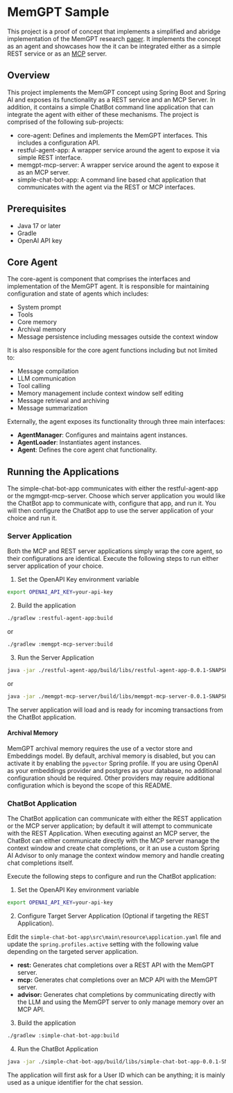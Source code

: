 # MemGPT Sample

This project is a proof of concept that implements a simplified and abridge implementation of the MemGPT research 
[paper](https://research.memgpt.ai/).  It implements the concept as an agent and showcases how the it can
be integrated either as a simple REST service or as an [MCP](https://www.anthropic.com/news/model-context-protocol) server.

## Overview

This project implements the MemGPT concept using Spring Boot and Spring AI and exposes its functionality as
a REST service and an MCP Server.  In addition, it contains a simple ChatBot command line application that can
integrate the agent with either of these mechanisms.  The project is comprised of the following sub-projects:

- core-agent: Defines and implements the MemGPT interfaces.  This includes a configuration API.
- restful-agent-app: A wrapper service around the agent to expose it via simple REST interface.
- memgpt-mcp-server: A wrapper service around the agent to expose it as an MCP server.
- simple-chat-bot-app: A command line based chat application that communicates with the agent via the REST or MCP interfaces.

## Prerequisites

- Java 17 or later
- Gradle
- OpenAI API key

## Core Agent

The core-agent is component that comprises the interfaces and implementation of the MemGPT agent.  It is responsible for maintaining
configuration and state of agents which includes:

- System prompt
- Tools
- Core memory
- Archival memory
- Message persistence including messages outside the context window

It is also responsible for the core agent functions including but not limited to:

- Message compilation
- LLM communication
- Tool calling
- Memory management include context window self editing
- Message retrieval and archiving
- Message summarization  

Externally, the agent exposes its functionality through three main interfaces:

- **AgentManager**: Configures and maintains agent instances.
- **AgentLoader**: Instantiates agent instances.
- **Agent**: Defines the core agent chat functionality.


## Running the Applications

The simple-chat-bot-app communicates with either the restful-agent-app or the mgmgpt-mcp-server.  Choose which server application you would
like the ChatBot app to communicate with, configure that app, and run it.  You will then configure the ChatBot app to use the server application
of your choice and run it.

### Server Application

Both the MCP and REST server applications simply wrap the core agent, so their configurations are identical.  Execute the following steps to
run either server application of your choice.


1. Set the OpenAPI Key environment variable

```bash
export OPENAI_API_KEY=your-api-key
```


2. Build the application 

```bash
./gradlew :restful-agent-app:build
```

or

```bash
./gradlew :memgpt-mcp-server:build
```

3. Run the Server Application


```bash
java -jar ./restful-agent-app/build/libs/restful-agent-app-0.0.1-SNAPSHOT.jar
```

or

```bash
java -jar ./memgpt-mcp-server/build/libs/memgpt-mcp-server-0.0.1-SNAPSHOT.jar
```

The server application will load and is ready for incoming transactions from the ChatBot application.

#### Archival Memory

MemGPT archival memory requires the use of a vector store and Embeddings model.  By default, archival memory
is disabled, but you can activate it by enabling the `pgvector` Spring profile.  If you are using OpenAI as
your embeddings provider and postgres as your database, no additional configuration should be required.  Other providers
may require additional configuration which is beyond the scope of this README.

### ChatBot Application

The ChatBot application can communicate with either the REST application or the MCP server application; by default
it will attempt to communicate with the REST Application.  When executing against an MCP server, the ChatBot can either
communicate directly with the MCP server manage the context window and create chat completions, 
or it an use a custom Spring AI Advisor to only manage the context window memory and handle creating chat completions
itself.  

Execute the following steps to configure and run the ChatBot application:


1. Set the OpenAPI Key environment variable

```bash
export OPENAI_API_KEY=your-api-key
```

2. Configure Target Server Application (Optional if targeting the REST Application).

Edit the `simple-chat-bot-app\src\main\resource\application.yaml` file and update the `spring.profiles.active` setting with the following value
depending on the targeted server application.

- **rest:** Generates chat completions over a REST API with the MemGPT server.
- **mcp:** Generates chat completions over an MCP API with the MemGPT server.
- **advisor:** Generates chat completions by communicating directly with the LLM and using the MemGPT server to only manage memory over an MCP API.


3. Build the application 

```bash
./gradlew :simple-chat-bot-app:build
```

4. Run the ChatBot Application

```bash
java -jar ./simple-chat-bot-app/build/libs/simple-chat-bot-app-0.0.1-SNAPSHOT.jar
```

The application will first ask for a User ID which can be anything; it is mainly used as a unique identifier for the chat session.

